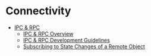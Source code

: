 # Connectivity

-   [IPC & RPC](ipc-rpc.md)
    -   [IPC & RPC Overview](ipc-rpc-overview.md)
    -   [IPC & RPC Development Guidelines](ipc-rpc-development-guidelines.md)
    -   [Subscribing to State Changes of a Remote Object](subscribing-to-state-changes-of-a-remote-object.md)


